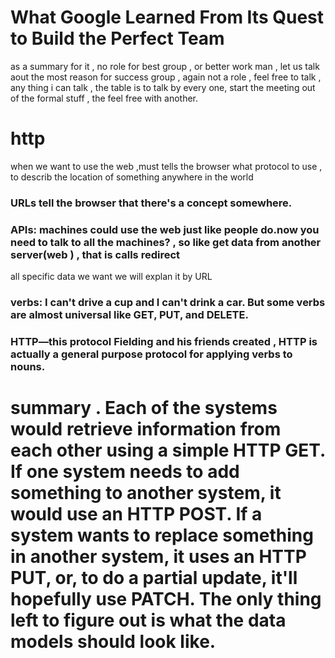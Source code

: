 # What Google Learned From Its Quest to Build the Perfect Team
as a summary for it , no role for best group , or better work man , 
let us talk aout the most reason for success group , again not a role , 
feel free to talk , any thing i can talk , the table is to talk by every one, start the meeting out of the formal stuff , the feel free with another.

# http

when we want to use the web ,must  tells the browser what protocol to use , to describ the location of something anywhere in the world

### URLs tell the browser that there's a concept somewhere.


### APIs: machines could use the web just like people do.now you need to talk to all the machines? , so like get data from another server(web ) , that is calls redirect
all specific data we want we will explan it by URL

### verbs: I can't drive a cup and I can't drink a car. But some verbs are almost universal like GET, PUT, and DELETE.

### HTTP—this protocol Fielding and his friends created ,  HTTP is actually a general purpose protocol for applying verbs to nouns.


# **summary** . Each of the systems would retrieve information from each other using a simple HTTP GET. If one system needs to add something to another system, it would use an HTTP POST. If a system wants to replace something in another system, it uses an HTTP PUT, or, to do a partial update, it'll hopefully use PATCH. The only thing left to figure out is what the data models should look like.


